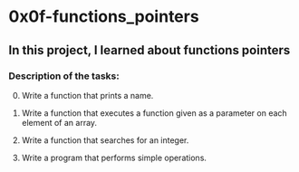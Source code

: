 # 0x0f-functions_pointers

## In this project, I learned about functions pointers

### Description of the tasks:

0. Write a function that prints a name.

1. Write a function that executes a function given as a parameter on each element of an array.

2. Write a function that searches for an integer.

3. Write a program that performs simple operations.

